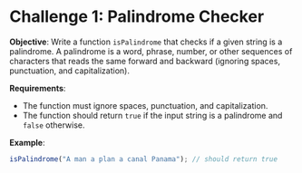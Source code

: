 # Challenge 1: Palindrome Checker

**Objective**: Write a function `isPalindrome` that checks if a given string is a palindrome. A palindrome is a word, phrase, number, or other sequences of characters that reads the same forward and backward (ignoring spaces, punctuation, and capitalization).

**Requirements**:

- The function must ignore spaces, punctuation, and capitalization.
- The function should return `true` if the input string is a palindrome and `false` otherwise.

**Example**:

```javascript
isPalindrome("A man a plan a canal Panama"); // should return true
```
